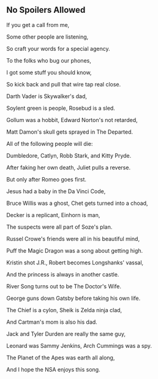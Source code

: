 ## No Spoilers Allowed

If you get a call from me,

Some other people are listening,

So craft your words for a special agency.


To the folks who bug our phones,

I got some stuff you should know, 

So kick back and pull that wire tap real close.


Darth Vader is Skywalker's dad,

Soylent green is people, Rosebud is a sled.

Gollum was a hobbit, Edward Norton's not retarded,

Matt Damon's skull gets sprayed in The Departed.


All of the following people will die:

Dumbledore, Catlyn, Robb Stark, and Kitty Pryde.

After faking her own death, Juliet pulls a reverse.

But only after Romeo goes first.


Jesus had a baby in the Da Vinci Code,

Bruce Willis was a ghost, Chet gets turned into a choad,

Decker is a replicant, Einhorn is man,

The suspects were all part of Soze's plan.


Russel Crowe's friends were all in his beautiful mind,

Puff the Magic Dragon was a song about getting high.

Kristin shot J.R., Robert becomes  Longshanks' vassal,

And the princess is always in another castle.


River Song turns out to be The Doctor's Wife.

George guns down Gatsby before taking his own life.

The Chief is a cylon, Sheik is Zelda ninja clad,

And Cartman's mom is also his dad.


Jack and Tyler Durden are really the same guy,

Leonard was Sammy Jenkins, Arch Cummings was a spy.

The Planet of the Apes was earth all along,

And I hope the NSA enjoys this song.
